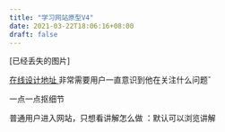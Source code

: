 ```yaml
---
title: "学习网站原型V4"
date: 2021-03-22T18:06:16+08:00
draft: false
---
```


[已经丢失的图片]

[在线设计地址 ](https://app.mockplus.com/rp/editor/uBEmM-vqKgO/8SL5JNBll "在线设计地址 ")
非常需要用户一直意识到他在关注什么问题ˇ

一点一点抠细节

普通用户进入网站，只想看讲解怎么做
：默认可以浏览讲解
